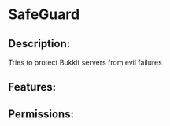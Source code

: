 SafeGuard
==========

Description:
------------
Tries to protect Bukkit servers from evil failures

Features:
---------


Permissions:
------------
